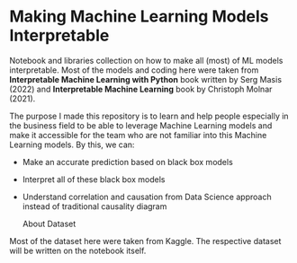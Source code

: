 # Making Machine Learning Models Interpretable

Notebook and libraries collection on how to make all (most) of ML models interpretable. Most of the models and coding here were taken from **Interpretable Machine Learning with Python** book written by Serg Masis (2022) and **Interpretable Machine Learning** book by Christoph Molnar (2021).

The purpose I made this repository is to learn and help people especially in the business field to be able to leverage Machine Learning models and make it accessible for the team who are not familiar into this Machine Learning models. By this, we can:

- Make an accurate prediction based on black box models
- Interpret all of these black box models
- Understand correlation and causation from Data Science approach instead of traditional causality diagram

  About Dataset
 
Most of the dataset here were taken from Kaggle. The respective dataset will be written on the notebook itself.
